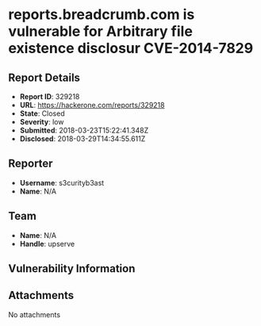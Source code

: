# reports.breadcrumb.com is vulnerable for Arbitrary file existence disclosur CVE-2014-7829 

## Report Details
- **Report ID**: 329218
- **URL**: https://hackerone.com/reports/329218
- **State**: Closed
- **Severity**: low
- **Submitted**: 2018-03-23T15:22:41.348Z
- **Disclosed**: 2018-03-29T14:34:55.611Z

## Reporter
- **Username**: s3curityb3ast
- **Name**: N/A

## Team
- **Name**: N/A
- **Handle**: upserve

## Vulnerability Information


## Attachments
No attachments
